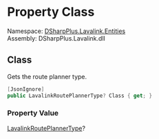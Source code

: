 # Property Class

Namespace: [DSharpPlus.Lavalink.Entities](DSharpPlus.Lavalink.Entities.md)  
Assembly: DSharpPlus.Lavalink.dll

## <a id="DSharpPlus_Lavalink_Entities_LavalinkRouteStatus_Class"></a>Class

Gets the route planner type.

```csharp
[JsonIgnore]
public LavalinkRoutePlannerType? Class { get; }
```

### Property Value

[LavalinkRoutePlannerType](DSharpPlus.Lavalink.LavalinkRoutePlannerType.md)?

